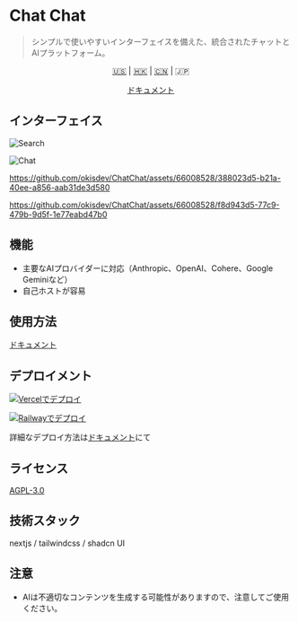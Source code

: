 # Chat Chat

> シンプルで使いやすいインターフェイスを備えた、統合されたチャットとAIプラットフォーム。

<p align='center'>
    <a href='./README.md'>🇺🇸</a> | <a href='./README.zh_HK.md'>🇭🇰</a> | <a href='./README.zh_CN.md'>🇨🇳</a> | <a>🇯🇵</a>
</p>

<p align='center'>
    <a href='https://docs.okis.dev/chat/intro' target='_blank'>
        ドキュメント
    </a>
</p>

## インターフェイス

![Search](https://cdn.harrly.com/project/GitHub/Chat-Chat/img/search.png)

![Chat](https://cdn.harrly.com/project/GitHub/Chat-Chat/img/chat.png)

https://github.com/okisdev/ChatChat/assets/66008528/388023d5-b21a-40ee-a856-aab31de3d580

https://github.com/okisdev/ChatChat/assets/66008528/f8d943d5-77c9-479b-9d5f-1e77eabd47b0

## 機能

-   主要なAIプロバイダーに対応（Anthropic、OpenAI、Cohere、Google Geminiなど）
-   自己ホストが容易

## 使用方法

[ドキュメント](https://docs.okis.dev/chat/intro)

## デプロイメント

[![Vercelでデプロイ](https://vercel.com/button)](https://vercel.com/import/project?template=https://github.com/okisdev/ChatChat)

[![Railwayでデプロイ](https://railway.app/button.svg)](https://railway.app/template/-WWW5r)

詳細なデプロイ方法は[ドキュメント](https://docs.okis.dev/chat/intro)にて

## ライセンス

[AGPL-3.0](./LICENSE)

## 技術スタック

nextjs / tailwindcss / shadcn UI

## 注意

-   AIは不適切なコンテンツを生成する可能性がありますので、注意してご使用ください。
